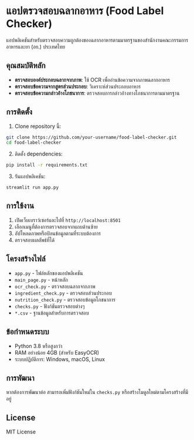 # แอปตรวจสอบฉลากอาหาร (Food Label Checker)

แอปพลิเคชันสำหรับตรวจสอบความถูกต้องของฉลากอาหารตามมาตรฐานของสำนักงานคณะกรรมการอาหารและยา (อย.) ประเทศไทย

## คุณสมบัติหลัก

- **ตรวจสอบองค์ประกอบฉลากจากภาพ**: ใช้ OCR เพื่ออ่านข้อความจากภาพฉลากอาหาร
- **ตรวจสอบข้อความจากสูตรส่วนประกอบ**: วิเคราะห์ส่วนประกอบอาหาร
- **ตรวจสอบข้อความกล่าวอ้างโภชนาการ**: ตรวจสอบการกล่าวอ้างทางโภชนาการตามมาตรฐาน

## การติดตั้ง

1. Clone repository นี้:
```bash
git clone https://github.com/your-username/food-label-checker.git
cd food-label-checker
```

2. ติดตั้ง dependencies:
```bash
pip install -r requirements.txt
```

3. รันแอปพลิเคชัน:
```bash
streamlit run app.py
```

## การใช้งาน

1. เปิดเว็บเบราว์เซอร์และไปที่ `http://localhost:8501`
2. เลือกเมนูที่ต้องการตรวจสอบจากแถบด้านซ้าย
3. อัปโหลดภาพหรือป้อนข้อมูลตามที่ระบบต้องการ
4. ตรวจสอบผลลัพธ์ที่ได้

## โครงสร้างไฟล์

- `app.py` - ไฟล์หลักของแอปพลิเคชัน
- `main_page.py` - หน้าหลัก
- `ocr_check.py` - ตรวจสอบฉลากจากภาพ
- `ingredient_check.py` - ตรวจสอบส่วนประกอบ
- `nutrition_check.py` - ตรวจสอบข้อมูลโภชนาการ
- `checks.py` - ฟังก์ชันตรวจสอบต่างๆ
- `*.csv` - ฐานข้อมูลสำหรับการตรวจสอบ

## ข้อกำหนดระบบ

- Python 3.8 หรือสูงกว่า
- RAM อย่างน้อย 4GB (สำหรับ EasyOCR)
- ระบบปฏิบัติการ: Windows, macOS, Linux

## การพัฒนา

หากต้องการพัฒนาต่อ สามารถเพิ่มฟังก์ชันใหม่ใน `checks.py` หรือสร้างโมดูลใหม่ตามโครงสร้างที่มีอยู่

## License

MIT License 